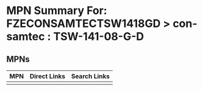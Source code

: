 



# MPN Summary For: FZECONSAMTECTSW1418GD > con-samtec : TSW-141-08-G-D

## MPNs
  

|MPN|Direct Links|Search Links|
| :--- | :--- | :--- |
||||
